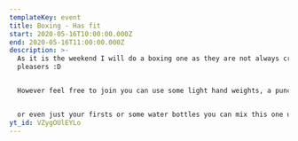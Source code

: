 ```yaml
---
templateKey: event
title: Boxing - Has fit
start: 2020-05-16T10:00:00.000Z
end: 2020-05-16T11:00:00.000Z
description: >-
  As it is the weekend I will do a boxing one as they are not always crowed
  pleasers :D


  However feel free to join you can use some light hand weights, a punch bag if you have one, some boxing gloves 


  or even just your firsts or some water bottles you can mix this one up how you like but it will be tough 🔥
yt_id: VZygOUlEYLo
---
```


